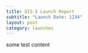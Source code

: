 ```yaml
---
title: GIS-I Launch Report
subtitle: "Launch Date: 1234"
layout: post
category: launches
---
```

some test content
